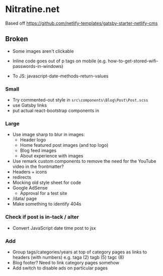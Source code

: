 # Nitratine.net

Based off https://github.com/netlify-templates/gatsby-starter-netlify-cms

## Broken

- Some images aren't clickable
- Inline code goes out of p tags on mobile (e.g. how-to-get-stored-wifi-passwords-in-windows)

- To JS: javascript-date-methods-return-values

### Small

- Try commented-out style in `src\components\Blog\Post\Post.scss`
- use Gatsby links
- put actual react-bootstrap components in

### Large

- Use image sharp to blur in images:
  - Header logo
  - Home featured post images (and top logo)
  - Blog feed images
  - About experience with images
- Use remark custom components to remove the need for the YouTube video in the frontmatter?
- Headers + icons
- redirects
- Mocking old style sheet for code
- Google AdSense
  - Approval for a test site
- /data/ page
- Make something to identify 404s

### Check if post is in-tack / alter

- Convert JavaScript date time post to jsx

### Add

- Group tags/categories/years at top of category pages as links to headers (with numbers) e.g. taga (2) tagb (5) tagc (8)
- Blog footer? Need to link category pages somehow
- Add switch to disable ads on particular pages
